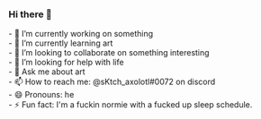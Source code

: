 ### Hi there 👋

<!--
**vhuber-sama/vhuber-sama** is a ✨ _special_ ✨ repository because its `README.md` (this file) appears on your GitHub profile.
--!>


- 🔭 I’m currently working on something</br>
- 🌱 I’m currently learning art</br>
- 👯 I’m looking to collaborate on something interesting</br>
- 🤔 I’m looking for help with life</br>
- 💬 Ask me about art</br>
- 📫 How to reach me: @sKtch_axolotl#0072 on discord</br>
- 😄 Pronouns: he</br>
- ⚡ Fun fact: I'm a fuckin normie with a fucked up sleep schedule.</br>

